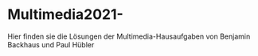 # Multimedia2021-

Hier finden sie die Lösungen der Multimedia-Hausaufgaben von Benjamin Backhaus und Paul Hübler
